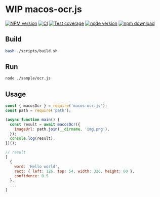 # WIP macos-ocr.js

[![NPM version][npm-image]][npm-url]
[![CI][ci-image]][ci-url]
[![Test coverage][codecov-image]][codecov-url]
[![node version][node-image]][node-url]
[![npm download][download-image]][download-url]

[npm-image]: https://img.shields.io/npm/v/macos-ocr.js.svg
[npm-url]: https://npmjs.org/package/macos-ocr.js
[ci-image]: https://github.com/snapre/macos-ocr.js/actions/workflows/ci.yml/badge.svg
[ci-url]: https://github.com/snapre/macos-ocr.js/actions/workflows/ci.yml
[codecov-image]: https://img.shields.io/codecov/c/github/snapre/macos-ocr.js.svg?logo=codecov
[codecov-url]: https://codecov.io/gh/snapre/macos-ocr.js
[node-image]: https://img.shields.io/badge/node.js-%3E=_12-green.svg
[node-url]: http://nodejs.org/download/
[download-image]: https://img.shields.io/npm/dm/macos-ocr.js.svg
[download-url]: https://npmjs.org/package/macos-ocr.js

## Build
```bash
bash ./scripts/build.sh
```

## Run
```bash
node ./sample/ocr.js
```

## Usage
```js
const { macosOcr } = require('macos-ocr.js');
const path = require('path');

(async function main() {
  const result = await macosOcr({
    imageUrl: path.join(__dirname, 'img.png'),
  });
  console.log(result);
})();
```
```js
// result
[
  {
    word: 'Hello world',
    rect: { left: 126, top: 54, width: 326, height: 60 },
    confidence: 0.5
  },
  ...
]
```